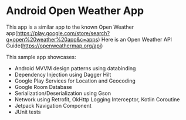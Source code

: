 # Android Open Weather App 

This app is a similar app to the known Open Weather app(https://play.google.com/store/search?q=open%20weather%20app&c=apps)
Here is an Open Weather API Guide(https://openweathermap.org/api)

This sample app showcases:
* Android MVVM design patterns using databinding
* Dependency Injection using Dagger Hilt
* Google Play Services for Location and Geocoding
* Google Room Database
* Serialization/Deserialization using Gson
* Network using Retrofit, OkHttp Logging Interceptor, Kotlin Coroutine
* Jetpack Navigation Component
* JUnit tests


